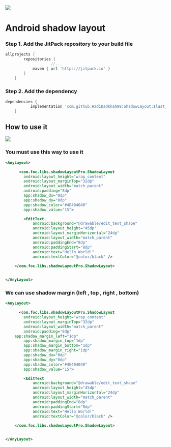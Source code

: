 [![](https://jitpack.io/v/HadiDadkhah99/ShadowLayout.svg)](https://jitpack.io/#HadiDadkhah99/ShadowLayout)

# Android shadow layout


### Step 1. Add the JitPack repository to your build file

			
```groovy
allprojects {
		repositories {
	                //...
			maven { url 'https://jitpack.io' }
		}
	}
```



### Step 2. Add the dependency

```groovy
dependencies {
	       implementation 'com.github.HadiDadkhah99:ShadowLayout:$last_version'
	}
```

## How to use it

![](http://www.dadkhahhadi.ir/github/shadowLayoutimg.png)

### You must use this way to use it
```xml
<AnyLayout>

      <com.foc.libs.shadowLayoutPro.ShadowLayout
        android:layout_height="wrap_content"
        android:layout_marginTop="32dp"
        android:layout_width="match_parent"
        android:padding="8dp"
        app:shadow_dx="0dp"
        app:shadow_dy="0dp"
        app:shadow_color="#4E404040"
        app:shadow_value="15">

        <EditText
            android:background="@drawable/edit_text_shape"
            android:layout_height="45dp"
            android:layout_marginHorizontal="24dp"
            android:layout_width="match_parent"
            android:paddingEnd="8dp"
            android:paddingStart="8dp"
            android:text="Hello World!"
            android:textColor="@color/black" />
            
    </com.foc.libs.shadowLayoutPro.ShadowLayout>


</AnyLayout>
```
### We can use shadow margin (left , top , right , bottom)
```xml
<AnyLayout>

      <com.foc.libs.shadowLayoutPro.ShadowLayout
        android:layout_height="wrap_content"
        android:layout_marginTop="32dp"
        android:layout_width="match_parent"
        android:padding="8dp"
	app:shadow_margin_left="1dp"
        app:shadow_margin_top="1dp"
        app:shadow_margin_bottom="1dp"
        app:shadow_margin_right="1dp"
        app:shadow_dx="0dp"
        app:shadow_dy="0dp"
        app:shadow_color="#4E404040"
        app:shadow_value="15">

        <EditText
            android:background="@drawable/edit_text_shape"
            android:layout_height="45dp"
            android:layout_marginHorizontal="24dp"
            android:layout_width="match_parent"
            android:paddingEnd="8dp"
            android:paddingStart="8dp"
            android:text="Hello World!"
            android:textColor="@color/black" />
            
    </com.foc.libs.shadowLayoutPro.ShadowLayout>


</AnyLayout>
```
